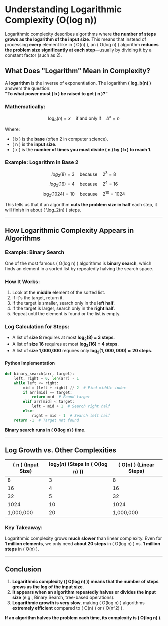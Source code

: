 # **Understanding Logarithmic Complexity (O(log n))**

Logarithmic complexity describes algorithms where **the number of steps grows as the logarithm of the input size**. This means that instead of processing **every** element like in \( O(n) \), an \( O(log n) \) algorithm **reduces the problem size significantly at each step**—usually by dividing it by a constant factor (such as 2).  

## **What Does "Logarithm" Mean in Complexity?**
A **logarithm** is the inverse of exponentiation. The logarithm **\( log_b(n) \)** answers the question:  
**"To what power must \( b \) be raised to get \( n \)?"**  

### **Mathematically:**
$$
\log_b(n) = x \quad \text{if and only if} \quad b^x = n
$$

Where:
- \( b \) is the **base** (often 2 in computer science).
- \( n \) is the **input size**.
- \( x \) is the **number of times you must divide \( n \) by \( b \) to reach 1**.

### **Example: Logarithm in Base 2**
$$
log_2(8) = 3 \quad \text{because} \quad 2^3 = 8
$$
$$
log_2(16) = 4 \quad \text{because} \quad 2^4 = 16
$$
$$
\log_2(1024) = 10 \quad \text{because} \quad 2^{10} = 1024
$$

This tells us that if an algorithm **cuts the problem size in half** each step, it will finish in about \( \log_2(n) \) steps.

---

## **How Logarithmic Complexity Appears in Algorithms**
### **Example: Binary Search**
One of the most famous \( O(log n) \) algorithms is **binary search**, which finds an element in a sorted list by repeatedly halving the search space.

### **How It Works**:
1. Look at the **middle** element of the sorted list.
2. If it's the target, return it.
3. If the target is smaller, search only in the **left half**.
4. If the target is larger, search only in the **right half**.
5. Repeat until the element is found or the list is empty.

### **Log Calculation for Steps**:
- A list of **size 8** requires at most **$\log_2(8)$ = 3 steps**.
- A list of **size 16** requires at most **$\log_2(16)$ = 4 steps**.
- A list of **size 1,000,000** requires only **$\log_2(1,000,000) \approx 20$ steps**.


#### **Python Implementation**
```python
def binary_search(arr, target):
    left, right = 0, len(arr) - 1
    while left <= right:
        mid = (left + right) // 2  # Find middle index
        if arr[mid] == target:
            return mid  # Found target
        elif arr[mid] < target:
            left = mid + 1  # Search right half
        else:
            right = mid - 1  # Search left half
    return -1  # Target not found
```
 **Binary search runs in \( O(log n) \) time.**

---

## **Log Growth vs. Other Complexities**
| \( n \) (Input Size) | $\log_2(n)$ (Steps in \( O(log n) \)) | \( O(n) \) (Linear Steps) |
|----------------|----------------------|-------------------|
| 8  | 3  | 8  |
| 16 | 4  | 16 |
| 32 | 5  | 32 |
| 1024 | 10 | 1024 |
| 1,000,000 | 20 | 1,000,000 |

### **Key Takeaway**:  
Logarithmic complexity grows **much slower** than linear complexity. Even for **1 million elements**, we only need **about 20 steps** in \( O(log n) \) vs. **1 million steps** in \( O(n) \).

---

## **Conclusion**
1. **Logarithmic complexity (\( O(log n) \)) means that the number of steps grows as the log of the input size**.
2. **It appears when an algorithm repeatedly halves or divides the input size** (e.g., Binary Search, tree-based operations).
3. **Logarithmic growth is very slow**, making \( O(log n) \) algorithms **extremely efficient** compared to \( O(n) \) or \( O(n^2) \).

 **If an algorithm halves the problem each time, its complexity is \( O(log n) \).** 
